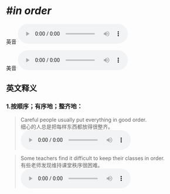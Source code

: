 # ***\#in order*** 
英音
<audio src="./media/in order1_AAC.aac" controls="controls"></audio>

美音
<audio src="./media/in order2_AAC.aac" controls="controls"></audio>



  

英文释义
---
### 1.**按顺序；有序地；整齐地：**  

 > Careful people usually put everything in good order.  
 > 细心的人总是把每样东西都放得很整齐。    
<audio src="./media/order-9.aac" controls="controls"></audio>

 > Some teachers find it difficult to keep their classes in order.   
 > 有些老师发现维持课堂秩序很困难。    
<audio src="./media/order-10.aac" controls="controls"></audio>


